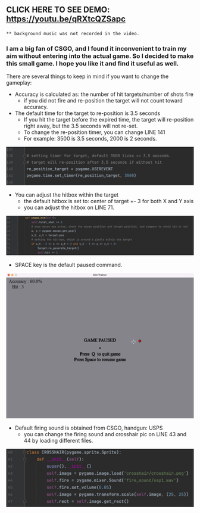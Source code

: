 ## CLICK HERE TO SEE DEMO: https://youtu.be/qRXtcQZSapc
    ** background music was not recorded in the video. 
    
### I am a big fan of CSGO, and I found it inconvenient to train my aim without entering into the actual game. So I decided to make this small game. I hope you like it and find it useful as well.

There are several things to keep in mind if you want to change the gameplay: 
<br />
 * Accuracy is calculated as: the number of hit targets/number of shots fire
    - if you did not fire and re-position the target will not count toward accuracy.
 * The default time for the target to re-position is 3.5 seconds
    - If you hit the target before the expired time, the target will re-position right away, but the 3.5 seconds will not re-set.
    - To change the re-position timer, you can change LINE 141
    - For example: 3500 is 3.5 seconds, 2000 is 2 seconds.
<img src="screen_shots/screenshot_4.png" width="600">

 * You can adjust the hitbox within the target
    - the default hitbox is set to: center of target +- 3 for both X and Y axis
    - you can adjust the hitbox on LINE 71.
<img src="screen_shots/screenshot_2.png" width="600">

 * SPACE key is the default paused command.
<img src="screen_shots/screenshot_1.png" width="600">

 * Default firing sound is obtained from CSGO, handgun: USPS
   - you can change the firing sound and crosshair pic on LINE 43 and 44 by loading different files.
<img src="screen_shots/screenshot_3.png" width="600">

